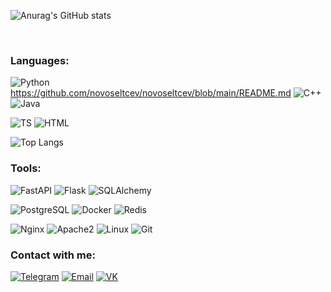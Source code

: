 ![Anurag's GitHub stats](https://github-readme-stats.vercel.app/api?username=novoseltcev&theme=github_dark&show_icons=true&count_private=true&custom_title=Hi%20there%20%f0%9f%91%8b)

<br/>

### Languages:
![Python](https://img.shields.io/badge/Python-1D334A?style=for-the-badge&logo=python&logoColor=yellowgreen) https://github.com/novoseltcev/novoseltcev/blob/main/README.md
![C++](https://img.shields.io/badge/C++-1D334A?style=for-the-badge&logo=c%2b%2b&logoColor=blue) 
![Java](https://img.shields.io/badge/Java-1D334A?style=for-the-badge&logo=java&logoColor=6b593a) 

![TS](https://img.shields.io/badge/TypeScript-1D334A?style=for-the-badge&logo=typescript&)
![HTML](https://img.shields.io/badge/Html-1D334A?style=for-the-badge&logo=html5&) 

![Top Langs](https://github-readme-stats.vercel.app/api/top-langs/?username=novoseltcev&hide=verilog,blade&theme=github_dark&layout=compact&hide_title=true)
<br/>
### Tools:
![FastAPI](https://img.shields.io/badge/FastAPI-1D334A?style=for-the-badge&lfor-the-badgel&logo=fastapi&logoColor=orange)
![Flask](https://img.shields.io/badge/Flask-1D334A?style=for-the-badge&lfor-the-badgel&logo=flask&logoColor=orange)
![SQLAlchemy](https://img.shields.io/badge/SQLAlchemy-1D334A?style=for-the-badge&logo=amazondynamodb&logoColor=red)

![PostgreSQL](https://img.shields.io/badge/PostgreSQL-1D334A?style=for-the-badge&logo=postgresql&)
![Docker](https://img.shields.io/badge/Docker-1D334A?style=for-the-badge&logo=docker&)
![Redis](https://img.shields.io/badge/redis-1D334A?style=for-the-badge&logo=redis&)

![Nginx](https://img.shields.io/badge/Nginx-1D334A?style=for-the-badge&logo=nginx&logoColor=green)
![Apache2](https://img.shields.io/badge/Apache2-1D334A?style=for-the-badge&logo=apache&logoColor=purple)
![Linux](https://img.shields.io/badge/Linux-1D334A?style=for-the-badge&logo=linux&)
![Git](https://img.shields.io/badge/Git-1D334A?style=for-the-badge&logo=git&)
<br/>
### Contact with me:
[![Telegram](https://img.shields.io/badge/Telegram-1D334A?style=for-the-badge&logo=telegram)][telegram] 
[![Email](https://img.shields.io/badge/Email-1D334A?style=for-the-badge&logo=gmail&logoColor=07f)][email]
[![VK](https://img.shields.io/badge/VK-1D334A?style=for-the-badge&logo=vk&logoColor=07f)][vk]

[telegram]: https://t.me/novoseltcev_stanislav
[email]: mailto:novoseltcev.stanislav@gmail.com
[vk]: https://vk.com/novoseltcev.stanislav

